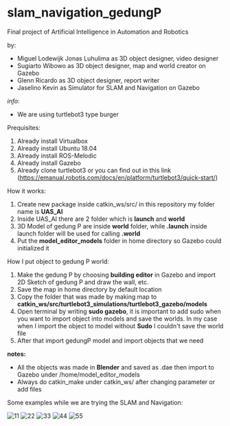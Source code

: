 # slam_navigation_gedungP
Final project of Artificial Intelligence in Automation and Robotics

by: 
- Miguel Lodewijk Jonas Luhulima  as 3D object designer, video designer 
- Sugiarto Wibowo                 as 3D object designer, map and world creator on Gazebo    
- Glenn Ricardo                   as 3D object designer, report writer              
- Jaselino Kevin                  as Simulator for SLAM and Navigation on Gazebo             


_info_:
- We are using turtlebot3 type burger

Prequisites:
1. Already install Virtualbox
2. Already install Ubuntu 18.04
3. Already install ROS-Melodic
4. Already install Gazebo
5. Already clone turtlebot3 or you can find out in this link (https://emanual.robotis.com/docs/en/platform/turtlebot3/quick-start/)

How it works:
1. Create new package inside catkin_ws/src/ in this repository my folder name is **UAS_AI**
2. Inside UAS_AI there are 2 folder which is **launch** and **world**
3. 3D Model of gedung P are inside **world** folder, while **.launch** inside launch folder will be used for calling **.world**
4. Put the **model_editor_models** folder in home directory so Gazebo could initialized it

How I put object to gedung P world:
1. Make the gedung P by choosing **building editor** in Gazebo and import 2D Sketch of gedung P and draw the wall, etc.
2. Save the map in home directory by default location
3. Copy the folder that was made by making map to **catkin_ws/src/turtlebot3_simulations/turtlebot3_gazebo/models**
4. Open terminal by writing **sudo gazebo**, it is important to add sudo when you want to import object into models and save the worlds. In my case when I import the object to model without **Sudo** I couldn't save the world file
5. After that import gedungP model and import objects that we need


**notes:**
- All the objects was made in **Blender** and saved as .dae then import to Gazebo under /home/model_editor_models
- Always do catkin_make under catkin_ws/ after changing parameter or add files 


Some examples while we are trying the SLAM and Navigation:

![11](https://user-images.githubusercontent.com/51029305/122876972-4bfb1780-d360-11eb-9445-960483360645.png)
![22](https://user-images.githubusercontent.com/51029305/122876979-4e5d7180-d360-11eb-9aa3-a0adffcb61ba.png)
![33](https://user-images.githubusercontent.com/51029305/122876986-50273500-d360-11eb-97ff-06d4c1241073.png)
![44](https://user-images.githubusercontent.com/51029305/122876989-51586200-d360-11eb-8837-ea14a3c92b62.png)
![55](https://user-images.githubusercontent.com/51029305/122876992-51f0f880-d360-11eb-923c-93224b8be608.png)

